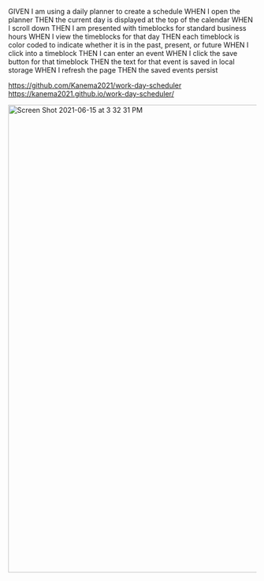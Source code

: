 


GIVEN I am using a daily planner to create a schedule
WHEN I open the planner
THEN the current day is displayed at the top of the calendar
WHEN I scroll down
THEN I am presented with timeblocks for standard business hours
WHEN I view the timeblocks for that day
THEN each timeblock is color coded to indicate whether it is in the past, present, or future
WHEN I click into a timeblock
THEN I can enter an event
WHEN I click the save button for that timeblock
THEN the text for that event is saved in local storage
WHEN I refresh the page
THEN the saved events persist

https://github.com/Kanema2021/work-day-scheduler
https://kanema2021.github.io/work-day-scheduler/

<img width="948" alt="Screen Shot 2021-06-15 at 3 32 31 PM" src="https://user-images.githubusercontent.com/82725636/122132667-1f8b4c80-cdf0-11eb-9e50-e21554c79ad3.png">









